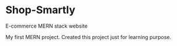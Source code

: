 # Shop-Smartly 
E-commerce MERN stack website

My first MERN project. Created this project just for learning purpose.

